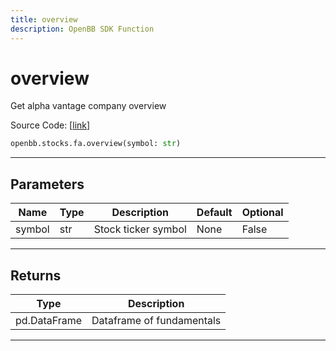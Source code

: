 ```yaml
---
title: overview
description: OpenBB SDK Function
---
```


# overview

Get alpha vantage company overview

Source Code: [[link](https://github.com/OpenBB-finance/OpenBBTerminal/tree/main/openbb_terminal/stocks/fundamental_analysis/av_model.py#L36)]

```python
openbb.stocks.fa.overview(symbol: str)
```

---

## Parameters

| Name | Type | Description | Default | Optional |
| ---- | ---- | ----------- | ------- | -------- |
| symbol | str | Stock ticker symbol | None | False |


---

## Returns

| Type | Description |
| ---- | ----------- |
| pd.DataFrame | Dataframe of fundamentals |
---

